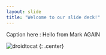 ```yaml
---
layout: slide
title: "Welcome to our slide deck!"
---
```


Caption here : Hello from Mark AGAIN

![droidtocat](https://octodex.github.com/images/droidtocat.png)
{: .center}
